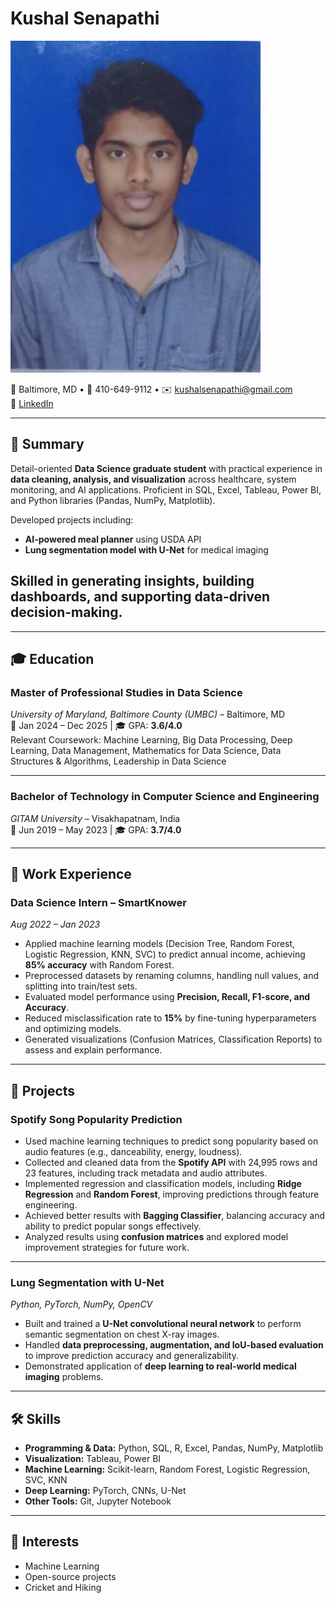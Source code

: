 # Kushal Senapathi

![Kushal's Headshot photo](headshot.JPG)

📍 Baltimore, MD • 📱 410-649-9112 • ✉️ kushalsenapathi@gmail.com  
🔗 [LinkedIn](https://linkedin.com/in/kushalsenapathi)

---

## 🎯 Summary
Detail-oriented **Data Science graduate student** with practical experience in **data cleaning, analysis, and visualization** across healthcare, system monitoring, and AI applications. Proficient in SQL, Excel, Tableau, Power BI, and Python libraries (Pandas, NumPy, Matplotlib).  

Developed projects including:  
- **AI-powered meal planner** using USDA API  
- **Lung segmentation model with U-Net** for medical imaging   

Skilled in generating insights, building dashboards, and supporting **data-driven decision-making**. 
---

---

## 🎓 Education

### **Master of Professional Studies in Data Science**  
*University of Maryland, Baltimore County (UMBC)* – Baltimore, MD  
📅 Jan 2024 – Dec 2025 | 🎓 GPA: **3.6/4.0**  
Relevant Coursework: Machine Learning, Big Data Processing, Deep Learning, Data Management, Mathematics for Data Science, Data Structures & Algorithms, Leadership in Data Science  

---

### **Bachelor of Technology in Computer Science and Engineering**  
*GITAM University* – Visakhapatnam, India  
📅 Jun 2019 – May 2023 | 🎓 GPA: **3.7/4.0**  

---

## 💼 Work Experience

### **Data Science Intern** – SmartKnower  
*Aug 2022 – Jan 2023*  
- Applied machine learning models (Decision Tree, Random Forest, Logistic Regression, KNN, SVC) to predict annual income, achieving **85% accuracy** with Random Forest.  
- Preprocessed datasets by renaming columns, handling null values, and splitting into train/test sets.  
- Evaluated model performance using **Precision, Recall, F1-score, and Accuracy**.  
- Reduced misclassification rate to **15%** by fine-tuning hyperparameters and optimizing models.  
- Generated visualizations (Confusion Matrices, Classification Reports) to assess and explain performance.  

---

## 📂 Projects

### **Spotify Song Popularity Prediction**
- Used machine learning techniques to predict song popularity based on audio features (e.g., danceability, energy, loudness).  
- Collected and cleaned data from the **Spotify API** with 24,995 rows and 23 features, including track metadata and audio attributes.  
- Implemented regression and classification models, including **Ridge Regression** and **Random Forest**, improving predictions through feature engineering.  
- Achieved better results with **Bagging Classifier**, balancing accuracy and ability to predict popular songs effectively.  
- Analyzed results using **confusion matrices** and explored model improvement strategies for future work.  

---

### **Lung Segmentation with U-Net**  
*Python, PyTorch, NumPy, OpenCV*  
- Built and trained a **U-Net convolutional neural network** to perform semantic segmentation on chest X-ray images.  
- Handled **data preprocessing, augmentation, and IoU-based evaluation** to improve prediction accuracy and generalizability.  
- Demonstrated application of **deep learning to real-world medical imaging** problems.  

---

## 🛠 Skills
- **Programming & Data:** Python, SQL, R, Excel, Pandas, NumPy, Matplotlib  
- **Visualization:** Tableau, Power BI  
- **Machine Learning:** Scikit-learn, Random Forest, Logistic Regression, SVC, KNN  
- **Deep Learning:** PyTorch, CNNs, U-Net  
- **Other Tools:** Git, Jupyter Notebook  

---

## 🎨 Interests
- Machine Learning  
- Open-source projects  
- Cricket and Hiking

